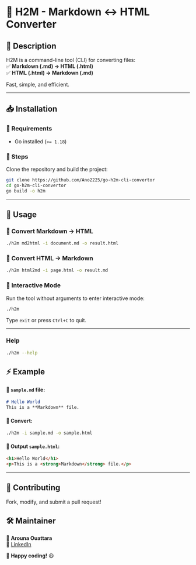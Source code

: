 # 🚀 H2M - Markdown ↔ HTML Converter  

## 📌 Description  
H2M is a command-line tool (CLI) for converting files:  
✅ **Markdown (.md) → HTML (.html)**  
✅ **HTML (.html) → Markdown (.md)**  

Fast, simple, and efficient.  

---

## 📥 Installation  
### 🔧 Requirements  
- Go installed (`>= 1.18`)  

### 📌 Steps  
Clone the repository and build the project:  
```sh
git clone https://github.com/Ano2225/go-h2m-cli-convertor
cd go-h2m-cli-convertor
go build -o h2m
```
---

## 🚀 Usage  

### 🔹 Convert Markdown → HTML  
```sh
./h2m md2html -i document.md -o result.html
```

### 🔹 Convert HTML → Markdown  
```sh
./h2m html2md -i page.html -o result.md
```

### 🔹 Interactive Mode  
Run the tool without arguments to enter interactive mode:  
```sh
./h2m
```
Type `exit` or press `Ctrl+C` to quit.  

---

### Help
```sh
./h2m --help 
```

## ⚡ Example  
#### 📄 `sample.md` file:  
```md
# Hello World
This is a **Markdown** file.
```
#### 🔄 Convert:  
```sh
./h2m -i sample.md -o sample.html
```
#### 📄 Output `sample.html`:  
```html
<h1>Hello World</h1>
<p>This is a <strong>Markdown</strong> file.</p>
```
---

## 🤝 Contributing  
Fork, modify, and submit a pull request!  

## 🛠️ Maintainer  
👤 **Arouna Ouattara**  
🔗 [LinkedIn](https://www.linkedin.com/in/arouna-ouattara/)  

🚀 **Happy coding!** 😃